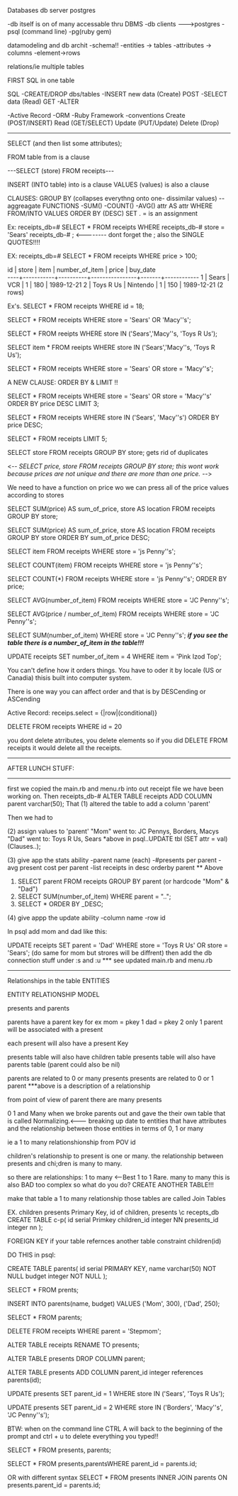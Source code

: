 Databases
db server 
postgres

-db itself is on of many accessable thru DBMS
-db clients --->postgres
-psql (command line)
-pg(ruby gem)

datamodeling and db archit
-schema!!
-entities -> tables
-attributes -> columns
-element->rows

relations/ie multiple tables

FIRST SQL in one table

SQL
 -CREATE/DROP dbs/tables
 -INSERT new data (Create) POST
 -SELECT data (Read) GET
 -ALTER

 -Active Record
 -ORM
 -Ruby Framework
 -conventions
 Create (POST/INSERT)
 Read (GET/SELECT)
 Update (PUT/Update)
 Delete (Drop)
____________________________________________

SELECT (and then list some attributes);

FROM table        from is a clause

---SELECT (store) FROM receipts---

INSERT (INTO table)  into is a clause
VALUES (values)   is also a clause

CLAUSES:
GROUP BY (collapses everythng onto one- dissimilar values)
  -- aggreagate
    FUNCTIONS
    -SUM()
    -COUNT()
    -AVG()
    attr AS attr
WHERE
FROM/INTO
VALUES
ORDER BY (DESC)
SET . = is an assignment

Ex:
receipts_db=# SELECT * FROM receipts WHERE 
receipts_db-# store = 'Sears'
receipts_db-# ;  <-------- dont forget the ; also the SINGLE QUOTES!!!!

EX:
receipts_db=# SELECT * FROM receipts WHERE price > 100;
 
 id |   store   |   item   | number_of_item | price |  buy_date  
----+-----------+----------+----------------+-------+------------
  1 | Sears     | VCR      |              1 |   180 | 1989-12-21
  2 | Toys R Us | Nintendo |              1 |   150 | 1989-12-21
(2 rows)

Ex's.
SELECT * FROM receipts WHERE id = 18;

SELECT * FROM receipts WHERE store = 'Sears' OR 'Macy''s';

SELECT * FROM reeipts WHERE store IN ('Sears','Macy''s, 'Toys R Us');

SELECT item * FROM reeipts WHERE store IN ('Sears','Macy''s, 'Toys R Us');

SELECT * FROM receipts WHERE store = 'Sears' OR store = 'Macy''s';

A NEW CLAUSE: ORDER BY & LIMIT !!

SELECT * FROM receipts WHERE store = 'Sears' OR store = 'Macy''s' ORDER BY price DESC LIMIT 3;

SELECT * FROM receipts WHERE store  IN ('Sears', 'Macy''s') ORDER BY price DESC;

SELECT * FROM receipts LIMIT 5;

SELECT store FROM receipts GROUP BY store;
gets rid of duplicates

<*-- SELECT price, store FROM receipts GROUP BY store;
this wont work because prices are not unique and there are more than one price. --*>

We need to have a function on price wo we can press all of the price values according to stores

SELECT SUM(price) AS sum_of_price, store AS location FROM receipts GROUP BY store;

SELECT SUM(price) AS sum_of_price, store AS location FROM receipts GROUP BY store ORDER BY sum_of_price DESC;

SELECT item FROM receipts WHERE store = 'js Penny''s';

SELECT COUNT(item) FROM receipts WHERE store = 'js Penny''s';

SELECT COUNT(*) FROM receipts WHERE store = 'js Penny''s';
ORDER BY price;

SELECT AVG(number_of_item) FROM receipts WHERE store = 'JC Penny''s';

SELECT AVG(price / number_of_item) FROM receipts WHERE store = 'JC Penny''s';

SELECT SUM(number_of_item) WHERE store = 'JC Penny''s';
***if you see the table there is a number_of_item in the table!!!***

UPDATE receipts SET number_of_item = 4 WHERE item = 'Pink Izod Top';

You can't define how it orders things. You have to oder it by locale (US or Canadia) thisis built into computer system.

There is one way you can affect order and that is by DESCending or ASCending

Active Record:
receips.select = {|row|(conditional)}

DELETE FROM receipts WHERE id = 20

you dont delete atrributes, you delete elements so if you did DELETE FROM receipts it would delete all the receipts.

____________________________
AFTER LUNCH STUFF:
______________________________

first we copied the main.rb and menu.rb into out receipt file we have been working on.
Then
receipts_db-#  ALTER TABLE receipts ADD COLUMN parent varchar(50);
That 
(1) altered the table to add a column 'parent'

Then we had to

(2) assign values to 'parent'
"Mom" went to: JC Pennys, Borders, Macys
"Dad" went to: Toys R Us, Sears
*above in psql..UPDATE tbl (SET attr = val) (Clauses..);


(3) give app the stats ability
 -parent name (each)
 -#presents per parent
 -avg present cost per parent
 -list receipts in desc orderby parent
** Above 
1. SELECT parent FROM receipts GROUP BY parent (or hardcode "Mom" & "Dad")
2. SELECT SUM(number_of_item) WHERE parent = "..";
3. SELECT * ORDER BY _DESC;

(4) give appp the update ability
  -column name
  -row id

In psql add mom and dad like this:

UPDATE receipts SET parent = 'Dad' WHERE store = 'Toys R Us' OR store = 'Sears';
(do same for mom but strores will be diffrent)
then add the db connection stuff under :s
and :u
*** see updated main.rb and menu.rb
_____________________________________________________
Relationships in the table 
ENTITIES

ENTITY RELATIONSHIP MODEL

presents    and    parents

parents have a parent key for ex 
mom = pkey 1
dad = pkey 2
only 1 parent will be associated with a present

each present will also have a present Key

presents table will also have children table
presents table will also have parents table
(parent could also be nil)

parents are related to 0 or many presents
presents are related to 0 or 1 parent
***above is a description of a relationship

from point of view of parent there are many presents

0 1 and Many
when we broke parents out and gave the their own table that is called Normalizing.<--- breaking up date to entities that have attributes and the relationship between those entities in terms of 0, 1  or many

ie
a 1 to many relationshionship from POV id 

children's relationship to present is one or many.
the relationship between presents and chi;dren is many to many.

so there are relationships:
1 to many <--Best
1 to 1 Rare.
many to many this is also BAD too complex
so what do you do? CREATE ANOTHER TABLE!!!

make that table a 1 to many relationship
those tables are called Join Tables

EX. children presents Primary Key, id of children, presents 
\c recepts_db
CREATE TABLE c-p(
id serial Primkey
children_id integer NN
presents_id integer nn
);

FOREIGN KEY if your table refernces another table
constraint
children(id)

DO THIS in psql:


CREATE TABLE parents(
id serial PRIMARY KEY,
name varchar(50) NOT NULL
budget integer NOT NULL
);

SELECT * FROM prents;

INSERT INTO parents(name, budget) VALUES ('Mom', 300), ('Dad', 250);

SELECT * FROM parents;

DELETE FROM receipts WHERE parent = 'Stepmom';

ALTER TABLE receipts RENAME TO presents;

ALTER TABLE presents DROP COLUMN parent;


ALTER TABLE presents ADD COLUMN parent_id integer references parents(id);

UPDATE presents SET parent_id = 1 WHERE store IN ('Sears', 'Toys R Us');

UPDATE presents SET parent_id = 2 WHERE store IN ('Borders', 'Macy''s', 'JC Penny''s');

BTW: when on the command line CTRL A will back to the beginning of the prompt and ctrl + u to delete everything you typed!!

SELECT * FROM presents, parents; 

SELECT * FROM presents,parentsWHERE parent_id = parents.id;

OR with different syntax
SELECT * FROM presents INNER JOIN parents ON presents.parent_id = parents.id;


 





